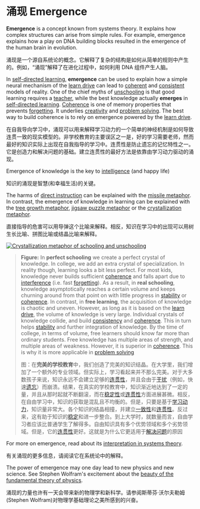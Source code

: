 # 涌现 Emergence

**Emergence** is a concept known from systems theory. It explains how complex structures can arise from simple rules. For example, emergence explains how a play on DNA building blocks resulted in the emergence of the human brain in evolution.

涌现是一个源自系统论的概念。它解释了复杂的结构是如何从简单的规则中产生的。例如，“涌现”解释了在进化过程中，如何利用 DNA 组件产生人脑。

In [self-directed learning](https://supermemo.guru/wiki/Self-directed_learning), **emergence** can be used to explain how a simple neural mechanism of the [learn drive](https://supermemo.guru/wiki/Learn_drive) can lead to [coherent](https://supermemo.guru/wiki/Coherence) and [consistent](https://supermemo.guru/wiki/Consistency) models of reality. One of the chief myths of [unschooling](https://supermemo.guru/wiki/Unschooling) is that good learning requires a [teacher](https://supermemo.guru/wiki/Teacher), while the best knowledge actually **emerges** in [self-directed learning](https://supermemo.guru/wiki/Self-directed_learning). [Coherence](https://supermemo.guru/wiki/Coherence) is one of memory properties that prevents [forgetting](https://supermemo.guru/wiki/Forgetting). It underlies [creativity](https://supermemo.guru/wiki/Natural_creativity_cycle) and [problem solving](https://supermemo.guru/wiki/How_to_solve_any_problem%3F). The best way to build coherence is to rely on emergence powered by the [learn drive](https://supermemo.guru/wiki/Learn_drive).

在自我导向学习中，涌现可以用来解释学习动力的一个简单的神经机制是如何导致连贯一致的现实模型的。非学校教育的主要误区之一是，好的学习需要老师，然而最好的知识实际上出现在自我指导的学习中。连贯性是防止遗忘的记忆特性之一。它是创造力和解决问题的基础。建立连贯性的最好方法是依靠由学习动力驱动的涌现。

Emergence of knowledge is the key to [intelligence](https://supermemo.guru/wiki/Intelligence) (and happy life)

知识的涌现是智慧(和幸福生活)的关键。

The harms of [direct instruction](https://supermemo.guru/wiki/Direct_instruction) can be explained with the [missile metaphor](https://supermemo.guru/wiki/Missile_metaphor). In contrast, the emergence of knowledge in learning can be explained with the [tree growth metaphor](https://supermemo.guru/wiki/Tree_growth_metaphor), [jigsaw puzzle metaphor](https://supermemo.guru/wiki/Jigsaw_puzzle_metaphor) or the [crystallization metaphor](https://supermemo.guru/wiki/Knowledge_crystallization).

直接指导的危害可以用导弹这个比喻来解释。相反，知识在学习中的出现可以用树生长比喻、拼图比喻或结晶比喻来解释。

[![Crystallization metaphor of schooling and unschooling](https://supermemo.guru/images/thumb/8/8a/Crystallization_metaphor_of_schooling.png/500px-Crystallization_metaphor_of_schooling.png)](https://supermemo.guru/wiki/File:Crystallization_metaphor_of_schooling.png)

> **Figure:** In **perfect schooling** we create a perfect crystal of knowledge. In college, we add an extra crystal of specialization. In reality though, learning looks a bit less perfect. For most kids, knowledge never builds sufficient [coherence](https://supermemo.guru/wiki/Coherence) and falls apart due to [interference](https://supermemo.guru/wiki/Interference) (i.e. fast [forgetting](https://supermemo.guru/wiki/Forgetting)). As a result, in **real schooling**, knowledge asymptotically reaches a certain volume and keeps churning around from that point on with little progress in [stability](https://supermemo.guru/wiki/Stability) or [coherence](https://supermemo.guru/wiki/Coherence). In contrast, in **free learning**, the acquisition of knowledge is chaotic and uneven. However, as long as it is based on the [learn drive](https://supermemo.guru/wiki/Learn_drive), the volume of knowledge is very large. Individual crystals of knowledge collide, and build [consistency](https://supermemo.guru/wiki/Consistency) and [coherence](https://supermemo.guru/wiki/Coherence). This in turn helps [stability](https://supermemo.guru/wiki/Stability) and further integration of knowledge. By the time of college, in terms of volume, free learners should know far more than ordinary students. Free knowledge has multiple areas of strength, and multiple areas of weakness. However, it is superior in [coherence](https://supermemo.guru/wiki/Coherence). This is why it is more applicable in [problem solving](https://supermemo.guru/wiki/How_to_solve_any_problem%3F)
>
> 图：在**完美的学校教育**中，我们创造了完美的知识结晶。在大学里，我们增加了一个额外的专业领域。但实际上，学习看起来并不那么完美。对于大多数孩子来说，知识永远不会建立足够的[连贯性](https://link.zhihu.com/?target=https%3A//supermemo.guru/wiki/Coherence)，并且会由于[干扰](https://link.zhihu.com/?target=https%3A//supermemo.guru/wiki/Interference)（例如，快速[遗忘](https://link.zhihu.com/?target=https%3A//supermemo.guru/wiki/Forgetting)）而崩溃。结果，在真实的学校教育中，知识渐近地达到了一定的量，并且从那时起就不断翻滚，而在[稳定性](https://link.zhihu.com/?target=https%3A//supermemo.guru/wiki/Stability)或[连贯性](https://link.zhihu.com/?target=https%3A//supermemo.guru/wiki/Coherence)方面进展甚微。相反，在自由学习中，知识的获取是混乱且不均衡的。但是，只要是基于[学习动力](https://link.zhihu.com/?target=https%3A//supermemo.guru/wiki/Learn_drive)，知识量非常大。各个知识的结晶相撞，并建立[一致性](https://link.zhihu.com/?target=https%3A//supermemo.guru/wiki/Consistency)和[连贯性](https://link.zhihu.com/?target=https%3A//supermemo.guru/wiki/Coherence)。反过来，这有助于知识的[稳定](https://link.zhihu.com/?target=https%3A//supermemo.guru/wiki/Stability)和进一步整合。到上大学时，就数量而言，自由学习者应该比普通学生了解得多。自由知识具有多个优势领域和多个劣势领域。但是，它的[连贯性](https://link.zhihu.com/?target=https%3A//supermemo.guru/wiki/Coherence)更好。这就是为什么它更适用于[解决问题](https://link.zhihu.com/?target=https%3A//supermemo.guru/wiki/How_to_solve_any_problem%3F)的原因

For more on emergence, read about its [interpretation in systems theory](https://en.wikipedia.org/wiki/Emergence).

有关涌现的更多信息，请阅读它在系统论中的解释。

The power of emergence may one day lead to new physics and new science. See Stephen Wolfram's excitement about the [beauty of the fundamental theory of physics](https://writings.stephenwolfram.com/2020/04/finally-we-may-have-a-path-to-the-fundamental-theory-of-physics-and-its-beautiful/).

涌现的力量也许有一天会带来新的物理学和新科学。请参阅斯蒂芬·沃尔夫勒姆(Stephen Wolfram)对物理学基础理论之美所感到的兴奋。
